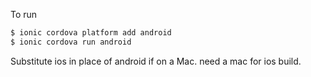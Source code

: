 To run
```bash
$ ionic cordova platform add android
$ ionic cordova run android
```

Substitute ios in place of android if on a Mac.
need a mac for ios build.

